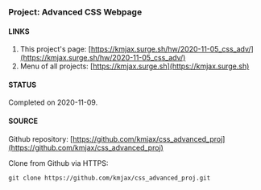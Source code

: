 ### Project: Advanced CSS Webpage


#### LINKS

1. This project's page:  [https://kmjax.surge.sh/hw/2020-11-05_css_adv/](https://kmjax.surge.sh/hw/2020-11-05_css_adv/)
1. Menu of all projects:  [https://kmjax.surge.sh](https://kmjax.surge.sh)


#### STATUS

Completed on 2020-11-09.


#### SOURCE

Github repository: [https://github.com/kmjax/css_advanced_proj](https://github.com/kmjax/css_advanced_proj)

Clone from Github via HTTPS:

`git clone https://github.com/kmjax/css_advanced_proj.git`
